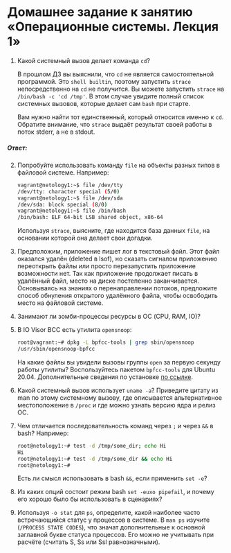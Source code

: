 # Домашнее задание к занятию «Операционные системы. Лекция 1»
1. Какой системный вызов делает команда `cd`? 

    В прошлом ДЗ вы выяснили, что `cd` не является самостоятельной  программой. Это `shell builtin`, поэтому запустить `strace` непосредственно на `cd` не получится. Вы можете запустить `strace` на `/bin/bash -c 'cd /tmp'`. В этом случае увидите полный список системных вызовов, которые делает сам `bash` при старте. 

    Вам нужно найти тот единственный, который относится именно к `cd`. Обратите внимание, что `strace` выдаёт результат своей работы в поток stderr, а не в stdout.
    
##### Ответ:



2. Попробуйте использовать команду `file` на объекты разных типов в файловой системе. Например:

    ```bash
    vagrant@netology1:~$ file /dev/tty
    /dev/tty: character special (5/0)
    vagrant@netology1:~$ file /dev/sda
    /dev/sda: block special (8/0)
    vagrant@netology1:~$ file /bin/bash
    /bin/bash: ELF 64-bit LSB shared object, x86-64
    ```
    
    Используя `strace`, выясните, где находится база данных `file`, на основании которой она делает свои догадки.

1. Предположим, приложение пишет лог в текстовый файл. Этот файл оказался удалён (deleted в lsof), но сказать сигналом приложению переоткрыть файлы или просто перезапустить приложение возможности нет. Так как приложение продолжает писать в удалённый файл, место на диске постепенно заканчивается. Основываясь на знаниях о перенаправлении потоков, предложите способ обнуления открытого удалённого файла, чтобы освободить место на файловой системе.

1. Занимают ли зомби-процессы ресурсы в ОС (CPU, RAM, IO)?
1. В IO Visor BCC есть утилита `opensnoop`:

    ```bash
    root@vagrant:~# dpkg -L bpfcc-tools | grep sbin/opensnoop
    /usr/sbin/opensnoop-bpfcc
    ```
    
    На какие файлы вы увидели вызовы группы `open` за первую секунду работы утилиты? Воспользуйтесь пакетом `bpfcc-tools` для Ubuntu 20.04. Дополнительные сведения по установке [по ссылке](https://github.com/iovisor/bcc/blob/master/INSTALL.md).

1. Какой системный вызов использует `uname -a`? Приведите цитату из man по этому системному вызову, где описывается альтернативное местоположение в `/proc` и где можно узнать версию ядра и релиз ОС.

1. Чем отличается последовательность команд через `;` и через `&&` в bash? Например:

    ```bash
    root@netology1:~# test -d /tmp/some_dir; echo Hi
    Hi
    root@netology1:~# test -d /tmp/some_dir && echo Hi
    root@netology1:~#
    ```
    
    Есть ли смысл использовать в bash `&&`, если применить `set -e`?

1. Из каких опций состоит режим bash `set -euxo pipefail`, и почему его хорошо было бы использовать в сценариях?

1. Используя `-o stat` для `ps`, определите, какой наиболее часто встречающийся статус у процессов в системе. В `man ps` изучите (`/PROCESS STATE CODES`), что значат дополнительные к основной заглавной букве статуса процессов. Его можно не учитывать при расчёте (считать S, Ss или Ssl равнозначными).

